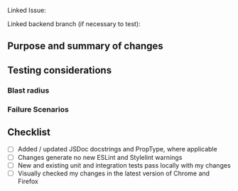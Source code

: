 [//]: # (Link to the issue number in Jira, e.g. BU-1201)

Linked Issue: []()

[//]: # (Link the backend branch in Github, e.g. BU-1201-backend-branch-name)

Linked backend branch (if necessary to test): []()

## Purpose and summary of changes


## Testing considerations

[//]: # (What is the blast radius of these changes, i.e. what parts of the application are effected?)

### Blast radius

[//]: # (How could these changes fail and have you tested them?)

### Failure Scenarios


## Checklist

- [ ] Added / updated JSDoc docstrings and PropType, where applicable
- [ ] Changes generate no new ESLint and Stylelint warnings
- [ ] New and existing unit and integration tests pass locally with my changes
- [ ] Visually checked my changes in the latest version of Chrome and Firefox
